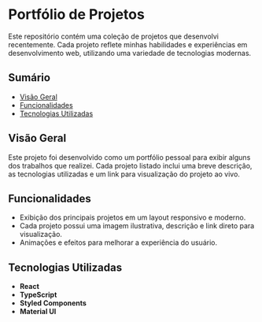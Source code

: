 # Portfólio de Projetos

Este repositório contém uma coleção de projetos que desenvolvi recentemente. Cada projeto reflete minhas habilidades e experiências em desenvolvimento web, utilizando uma variedade de tecnologias modernas.

## Sumário

- [Visão Geral](#visão-geral)
- [Funcionalidades](#funcionalidades)
- [Tecnologias Utilizadas](#tecnologias-utilizadas)


## Visão Geral

Este projeto foi desenvolvido como um portfólio pessoal para exibir alguns dos trabalhos que realizei. Cada projeto listado inclui uma breve descrição, as tecnologias utilizadas e um link para visualização do projeto ao vivo.

## Funcionalidades

- Exibição dos principais projetos em um layout responsivo e moderno.
- Cada projeto possui uma imagem ilustrativa, descrição e link direto para visualização.
- Animações e efeitos para melhorar a experiência do usuário.

## Tecnologias Utilizadas

- **React**
- **TypeScript**
- **Styled Components**
- **Material UI**


